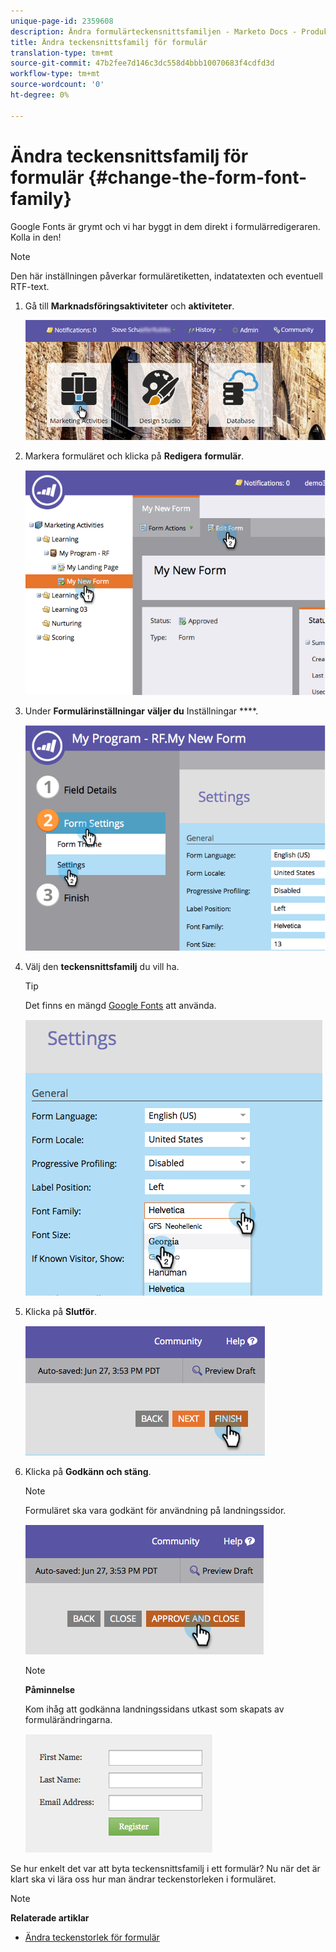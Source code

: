 ```yaml
---
unique-page-id: 2359608
description: Ändra formulärteckensnittsfamiljen - Marketo Docs - Produktdokumentation
title: Ändra teckensnittsfamilj för formulär
translation-type: tm+mt
source-git-commit: 47b2fee7d146c3dc558d4bbb10070683f4cdfd3d
workflow-type: tm+mt
source-wordcount: '0'
ht-degree: 0%

---
```



# Ändra teckensnittsfamilj för formulär {#change-the-form-font-family}

Google Fonts är grymt och vi har byggt in dem direkt i formulärredigeraren. Kolla in den!

>[!NOTE]
>
>Den här inställningen påverkar formuläretiketten, indatatexten och eventuell RTF-text.

1. Gå till **Marknadsföringsaktiviteter** och **aktiviteter**.

   ![](assets/login-marketing-activities.png)

1. Markera formuläret och klicka på **Redigera** **formulär**.

   ![](assets/image2014-9-15-15-3a47-3a27.png)

1. Under **Formulärinställningar** **väljer du** Inställningar ****.

   ![](assets/image2014-9-15-15-3a47-3a56.png)

1. Välj den **teckensnittsfamilj** du vill ha.

   >[!TIP]
   >
   >Det finns en mängd [Google Fonts](http://www.google.com/fonts) att använda.

   ![](assets/image2014-9-15-16-3a0-3a8.png)

1. Klicka på **Slutför**.

   ![](assets/image2014-9-15-16-3a0-3a15.png)

1. Klicka på **Godkänn och stäng**.

   >[!NOTE]
   >
   >Formuläret ska vara godkänt för användning på landningssidor.

   ![](assets/image2014-9-15-16-3a1-3a28.png)

   >[!NOTE]
   >
   >**Påminnelse**
   >
   >
   >Kom ihåg att godkänna landningssidans utkast som skapats av formulärändringarna.

   ![](assets/image2014-9-15-16-3a2-3a1.png)

Se hur enkelt det var att byta teckensnittsfamilj i ett formulär? Nu när det är klart ska vi lära oss hur man ändrar teckenstorleken i formuläret.

>[!NOTE]
>
>**Relaterade artiklar**
>
>* [Ändra teckenstorlek för formulär](change-the-form-font-size.md)

>



